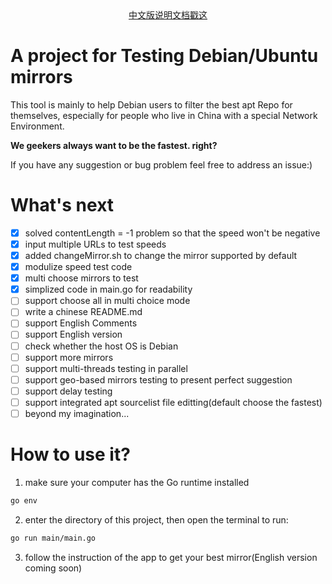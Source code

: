 <div align="center">
  <a href="README-ZH.md">中文版说明文档戳这</a>
</div>

# A project for Testing Debian/Ubuntu mirrors
This tool is mainly to help Debian users to filter the best apt Repo for themselves,
especially for people who live in China with a special Network Environment.

**We geekers always want to be the fastest. right?**

If you have any suggestion or bug problem feel free to address an issue:)

# What's next
- [x] solved contentLength = -1 problem so that the speed won't be negative
- [x] input multiple URLs to test speeds
- [x] added changeMirror.sh to change the mirror supported by default
- [x] modulize speed test code
- [x] multi choose mirrors to test
- [x] simplized code in main.go for readability
- [ ] support choose all in multi choice mode
- [ ] write a chinese README.md
- [ ] support English Comments
- [ ] support English version
- [ ] check whether the host OS is Debian
- [ ] support more mirrors
- [ ] support multi-threads testing in parallel
- [ ] support geo-based mirrors testing to present perfect suggestion
- [ ] support delay testing
- [ ] support integrated apt sourcelist file editting(default choose the fastest)
- [ ] beyond my imagination...

# How to use it?
1. make sure your computer has the Go runtime installed
```bash
go env
```
2. enter the directory of this project, then open the terminal to run:
```bash
go run main/main.go
```
3. follow the instruction of the app to get your best mirror(English version 
coming soon)